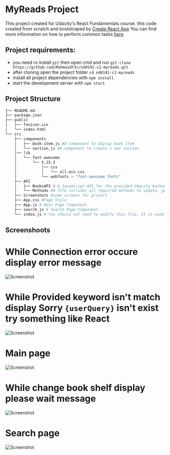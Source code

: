 # MyReads Project

This project created for Udacity's React Fundamentals course. 
this code created from scratch and bootstraped by [Create React App](https://reactjs.org/docs/create-a-new-react-app.html) You can find more information on how to perform common tasks [here](https://github.com/facebook/create-react-app/blob/main/packages/cra-template/template/README.md).

## Project requirements:

- you need ro install `git` then open cmd and run `git clone https://github.com/MahmoudY3c/nd0191-c1-myreads.git`
- after cloning open the project folder `cd nd0191-c1-myreads`
- install all project dependencies with `npm install`
- start the development server with `npm start`

## Project Structure

```bash
├── README.md.
├── package.json
├── public
│   ├── favicon.ico 
│   └── index.html 
└── src
    ├── components
    │   ├── book-item.js #A component to diplay book item
    │   └── section.js #A component to create a new section
    │── lib
    │   └── font-awesome
    │       └── 5.15.3
    │           │── css
    │           │   └── all.min.css
    │           └── webfonts > "font-awesome fonts"
    ├── API
    │   ├── BooksAPI # A JavaScript API for the provided Udacity backend for info about usage check https://github.com/udacity/nd0191-c1-myreads#backend-server
    │   └── Methods #A fIle includes all required methods to update, get book from Udacity API by BooksAPI
    ├── Screenshots #some screens for project
    ├── App.css #Page Style
    ├── App.js # Main Page Component
    ├── search.js # Search Page Component.
    └── index.js # You should not need to modify this file. It is used for DOM rendering only.
```


## Screenshoots

  While Connection error occure display error message
  ==========
 
 ![Screenshot](./src/screenshots/1.PNG)
 
 While Provided keyword isn't match display Sorry `{userQuery}` isn't exist try something like React
 ==========
 
 ![Screenshot](./src/screenshots/4.PNG)
 
 Main page 
 ==========
 
![Screenshot](./src/screenshots/2.PNG)

 While change book shelf display please wait message 
 ==========
 
![Screenshot](./src/screenshots/3.PNG)

 Search page
 ==========
 
 ![Screenshot](./src/screenshots/5.PNG)

